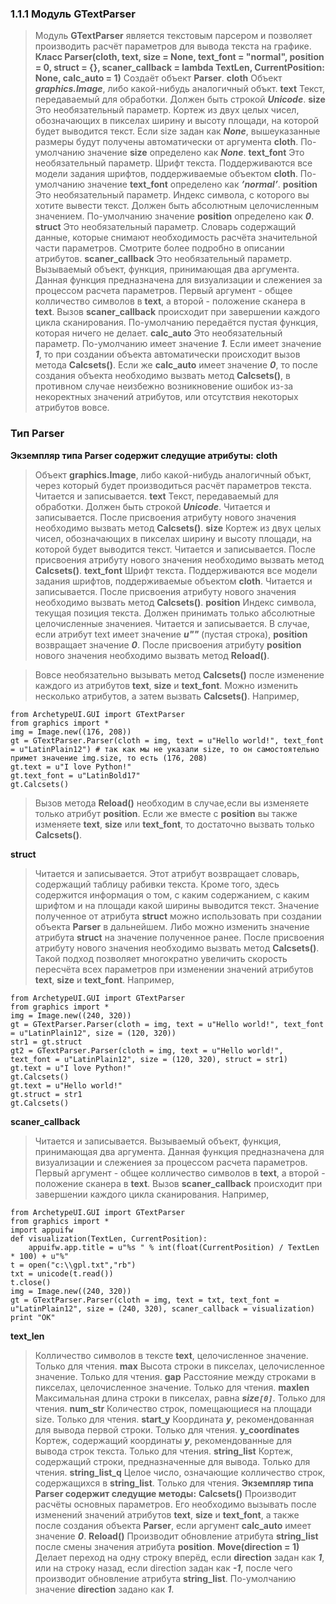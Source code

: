 ### 1.1.1 Модуль GTextParser ###
> Модуль **GTextParser** является текстовым парсером и позволяет производить расчёт параметров для вывода текста на графике.
**Класс Parser(cloth, text, size = None, text\_font = "normal", position = 0, struct = {}, scaner\_callback = lambda TextLen, CurrentPosition: None, calc\_auto = 1)**
> Создаёт объект **Parser**.
**cloth**
> Объект _**graphics.Image**_, либо какой-нибудь аналогичный объкт.
**text**
> Текст, передаваемый для обработки. Должен быть строкой _**Unicode**_.
**size**
> Это необязательный параметр. Кортеж из двух целых чисел, обозначающих в пикселах ширину и высоту площади, на которой будет выводится текст. Если size задан как _**None**_, вышеуказанные размеры будут получены автоматически от аргумента **cloth**. По-умолчанию значение **size** определено как _**None**_.
**text\_font**
> Это необязательный параметр. Шрифт текста. Поддерживаются все модели задания шрифтов, поддерживаемые объектом **cloth**. По-умолчанию значение **text\_font** определено как _**’normal’**_.
**position**
> Это необязательный параметр. Индекс символа, с которого вы хотите вывести текст. Должен быть абсолютным целочисленным значением.  По-умолчанию значение **position** определено как _**0**_.
**struct**
> Это необязательный параметр. Словарь содержащий данные, которые снимают необходимость расчёта значительной части параметров. Смотрите более подробно в описании атрибутов.
**scaner\_callback**
> Это необязательный параметр. Вызываемый объект, функция, принимающая два аргумента. Данная функция предназначена для визуализации и слежениея за процессом расчета параметров. Первый аргумент - общее колличество символов в **text**, а второй - положение сканера в **text**. Вызов **scaner\_callback** происходит при завершении каждого цикла сканирования. По-умолчанию передаётся пустая функция, которая ничего не делает.
**calc\_auto**
> Это необязательный параметр. По-умолчанию имеет значение _**1**_. Если имеет значение _**1**_, то при создании объекта автоматически происходит вызов метода **Calcsets()**. Если же **calc\_auto** имеет значение _**0**_, то после создания объекта необходимо вызвать метод **Calcsets()**, в противном случае неизбежно возникновение ошибок из-за некоректных значений атрибутов, или отсутствия некоторых атрибутов вовсе.
### Тип Parser ###
**Экземпляр типа Parser содержит следущие атрибуты:**
**cloth**
> Объект **graphics.Image**, либо какой-нибудь аналогичный объкт, через который будет производиться расчёт параметров текста. Читается и записывается.
**text**
> Текст, передаваемый для обработки. Должен быть строкой _**Unicode**_. Читается и записывается. После присвоения атрибуту нового значения необходимо вызвать метод **Calcsets()**.
**size**
> Кортеж из двух целых чисел, обозначающих в пикселах ширину и высоту площади, на которой будет выводится текст. Читается и записывается. После присвоения атрибуту нового значения необходимо вызвать метод **Calcsets()**.
**text\_font**
> Шрифт текста. Поддерживаются все модели задания шрифтов, поддерживаемые объектом **cloth**. Читается и записывается. После присвоения атрибуту нового значения необходимо вызвать метод **Calcsets()**.
**position**
> Индекс символа, текущая позиция текста. Должен принимать только абсолютные целочисленные значениея. Читается и записывается. В случае, если атрибут text имеет значение _**u""**_ (пустая строка), **position** возвращает значение _**0**_. После присвоения атрибуту **position** нового значения необходимо вызвать метод **Reload()**.

> Вовсе необязательно вызывать метод **Calcsets()** после изменение каждого из атрибутов **text**, **size** и **text\_font**. Можно изменить несколько атрибутов, а затем вызвать **Calcsets()**.
Например,
```
from ArchetypeUI.GUI import GTextParser
from graphics import *
img = Image.new((176, 208))
gt = GTextParser.Parser(cloth = img, text = u"Hello world!", text_font = u"LatinPlain12") # так как мы не указали size, то он самостоятельно примет значение img.size, то есть (176, 208)
gt.text = u"I love Python!"
gt.text_font = u"LatinBold17"
gt.Calcsets()
```
> Вызов метода **Reload()** необходим в случае,если вы изменяете только атрибут **position**. Если же вместе с **position** вы также изменяете **text**, **size** или **text\_font**, то достаточно вызвать только **Calcsets()**.

**struct**
> Читается и записывается. Этот атрибут возвращает словарь, содержащий таблицу рабивки текста.  Кроме того, здесь содержится информация о том, с каким содержанием, с каким шрифтом и на площади какой ширины выводится текст. Значение полученное от атрибута **struct** можно использовать при создании объекта **Parser** в дальнейшем. Либо можно изменить значение атрибута **struct** на значение полученное ранее. После присвоения атрибуту нового значения необходимо вызвать метод **Calcsets()**. Такой подход позволяет многократно увеличить скорость пересчёта всех параметров при изменении значений атрибутов **text**, **size** и **text\_font**.
Например,
```
from ArchetypeUI.GUI import GTextParser
from graphics import *
img = Image.new((240, 320))
gt = GTextParser.Parser(cloth = img, text = u"Hello world!", text_font = u"LatinPlain12", size = (120, 320))
str1 = gt.struct
gt2 = GTextParser.Parser(cloth = img, text = u"Hello world!", text_font = u"LatinPlain12", size = (120, 320), struct = str1)
gt.text = u"I love Python!"
gt.Calcsets()
gt.text = u"Hello world!"
gt.struct = str1
gt.Calcsets()
```
**scaner\_callback**
> Читается и записывается. Вызываемый объект, функция, принимающая два аргумента. Данная функция предназначена для визуализации и слежениея за процессом расчета параметров. Первый аргумент - общее колличество символов в **text**, а второй - положение сканера в **text**. Вызов **scaner\_callback** происходит при завершении каждого цикла сканирования.
Например,
```
from ArchetypeUI.GUI import GTextParser
from graphics import *
import appuifw
def visualization(TextLen, CurrentPosition):
    appuifw.app.title = u"%s " % int(float(CurrentPosition) / TextLen * 100) + u"%"
t = open("c:\\gpl.txt","rb")
txt = unicode(t.read())
t.close()
img = Image.new((240, 320))
gt = GTextParser.Parser(cloth = img, text = txt, text_font = u"LatinPlain12", size = (240, 320), scaner_callback = visualization)
print "OK"
```
**text\_len**
> Колличество символов в тексте **text**, целочисленное значение. Только для чтения.
**max**
> Высота строки в пикселах, целочисленное значение. Только для чтения.
**gap**
> Расстояние между строками в пикселах, целочисленное значение. Только для чтения.
**maxlen**
> Максимальная длина строки в пикселах, равна _**size`[0]`**_. Только для чтения.
**num\_str**
> Количество строк, помещающиеся на площади size. Только для чтения.
**start\_y**
> Координата _**y**_, рекомендованная для вывода первой строки. Только для чтения.
**y\_coordinates**
> Кортеж, содержащий координаты _**y**_, рекомендованные для вывода строк текста. Только для чтения.
**string\_list**
> Кортеж, содержащий строки, предназначенные для вывода. Только для чтения.
**string\_list\_q**
> Целое число, означающие колличество строк, содержащихся в **string\_list**. Только для чтения.
**Экземпляр типа Parser содержит следущие методы:**
**Calcsets()**
> Производит расчёты основных параметров. Его необходимо вызывать после изменений значений атрибутов **text**, **size** и **text\_font**, а также после создания объекта **Parser**, если аргумент **calc\_auto** имеет значение _**0**_.
**Reload()**
> Производит обновление атрибута **string\_list** после смены значения атрибута **position**.
**Move(direction = 1)**
> Делает переход на одну строку вперёд, если **direction** задан как _**1**_, или на строку назад, если direction задан как _**-1**_, после чего производит обновление атрибута **string\_list**. По-умолчанию значение **direction** задано как _**1**_.